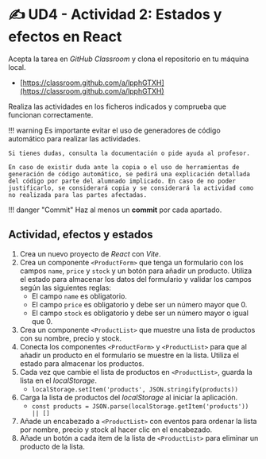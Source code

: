 # ✍️ UD4 - Actividad 2: Estados y efectos en React

Acepta la tarea en _GitHub Classroom_ y clona el repositorio en tu máquina local.

- [https://classroom.github.com/a/lpphGTXH](https://classroom.github.com/a/lpphGTXH)

Realiza las actividades en los ficheros indicados y comprueba que funcionan correctamente.

!!! warning
    Es importante evitar el uso de generadores de código automático para realizar las actividades.

    Si tienes dudas, consulta la documentación o pide ayuda al profesor.

    En caso de existir duda ante la copia o el uso de herramientas de generación de código automático, se pedirá una explicación detallada del código por parte del alumnado implicado. En caso de no poder justificarlo, se considerará copia y se considerará la actividad como no realizada para las partes afectadas.

!!! danger "Commit"
    Haz al menos un **commit** por cada apartado.

## Actividad, efectos y estados

1. Crea un nuevo proyecto de _React_ con _Vite_.
2. Crea un componente `<ProductForm>` que tenga un formulario con los campos `name`, `price` y `stock` y un botón para añadir un producto. Utiliza el estado para almacenar los datos del formulario y validar los campos según las siguientes reglas:
    - El campo `name` es obligatorio.
    - El campo `price` es obligatorio y debe ser un número mayor que 0.
    - El campo `stock` es obligatorio y debe ser un número mayor o igual que 0.
3. Crea un componente `<ProductList>` que muestre una lista de productos con su nombre, precio y stock.
4. Conecta los componentes `<ProductForm>` y `<ProductList>` para que al añadir un producto en el formulario se muestre en la lista. Utiliza el estado para almacenar los productos.
5. Cada vez que cambie el lista de productos en `<ProductList>`, guarda la lista en el _localStorage_.
    - `localStorage.setItem('products', JSON.stringify(products))`
6. Carga la lista de productos del _localStorage_ al iniciar la aplicación.
    - `const products = JSON.parse(localStorage.getItem('products')) || []`
7. Añade un encabezado a `<ProductList>` con eventos para ordenar la lista por nombre, precio y stock al hacer clic en el encabezado.
8. Añade un botón a cada item de la lista de `<ProductList>` para eliminar un producto de la lista.
